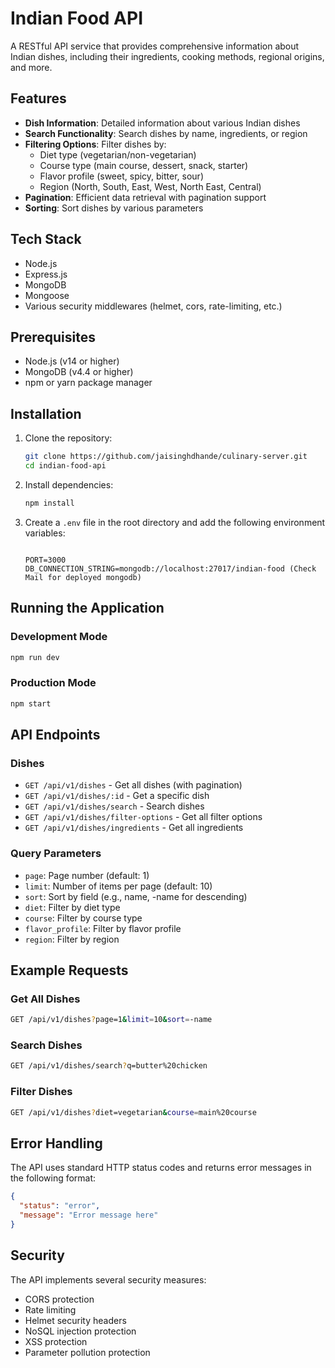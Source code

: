 # Indian Food API

A RESTful API service that provides comprehensive information about Indian dishes, including their ingredients, cooking methods, regional origins, and more.

## Features

- **Dish Information**: Detailed information about various Indian dishes
- **Search Functionality**: Search dishes by name, ingredients, or region
- **Filtering Options**: Filter dishes by:
  - Diet type (vegetarian/non-vegetarian)
  - Course type (main course, dessert, snack, starter)
  - Flavor profile (sweet, spicy, bitter, sour)
  - Region (North, South, East, West, North East, Central)
- **Pagination**: Efficient data retrieval with pagination support
- **Sorting**: Sort dishes by various parameters

## Tech Stack

- Node.js
- Express.js
- MongoDB
- Mongoose
- Various security middlewares (helmet, cors, rate-limiting, etc.)

## Prerequisites

- Node.js (v14 or higher)
- MongoDB (v4.4 or higher)
- npm or yarn package manager

## Installation

1. Clone the repository:

   ```bash
   git clone https://github.com/jaisinghdhande/culinary-server.git
   cd indian-food-api
   ```

2. Install dependencies:

   ```bash
   npm install
   ```

3. Create a `.env` file in the root directory and add the following environment variables:

   ```env

   PORT=3000
   DB_CONNECTION_STRING=mongodb://localhost:27017/indian-food (Check Mail for deployed mongodb)
   ```

## Running the Application

### Development Mode

```bash
npm run dev
```

### Production Mode

```bash
npm start
```

## API Endpoints

### Dishes

- `GET /api/v1/dishes` - Get all dishes (with pagination)
- `GET /api/v1/dishes/:id` - Get a specific dish
- `GET /api/v1/dishes/search` - Search dishes
- `GET /api/v1/dishes/filter-options` - Get all filter options
- `GET /api/v1/dishes/ingredients` - Get all ingredients

### Query Parameters

- `page`: Page number (default: 1)
- `limit`: Number of items per page (default: 10)
- `sort`: Sort by field (e.g., name, -name for descending)
- `diet`: Filter by diet type
- `course`: Filter by course type
- `flavor_profile`: Filter by flavor profile
- `region`: Filter by region

## Example Requests

### Get All Dishes

```bash
GET /api/v1/dishes?page=1&limit=10&sort=-name
```

### Search Dishes

```bash
GET /api/v1/dishes/search?q=butter%20chicken
```

### Filter Dishes

```bash
GET /api/v1/dishes?diet=vegetarian&course=main%20course
```

## Error Handling

The API uses standard HTTP status codes and returns error messages in the following format:

```json
{
  "status": "error",
  "message": "Error message here"
}
```

## Security

The API implements several security measures:

- CORS protection
- Rate limiting
- Helmet security headers
- NoSQL injection protection
- XSS protection
- Parameter pollution protection
